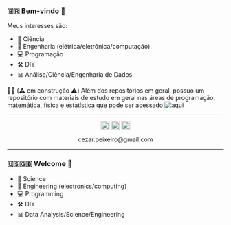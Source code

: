 ### :brazil: Bem-vindo :wave:

Meus interesses são:

- :microscope: Ciência
- :satellite: Engenharia (elétrica/eletrônica/computação)
- :computer: Programação
- :hammer_and_wrench: DIY
- :bar_chart: Análise/Ciência/Engenharia de Dados

:construction_worker_man: (:warning: em construção :warning:) Além dos repositórios em geral, possuo um repositório com materiais de estudo em geral nas áreas de programação, matemática, física e estatística que pode ser acessado ![aqui](https://github.com/czrpxr/estudos)

---

<p align="center">
  <a href="https://twitter.com/czrpxr" target="_blank"><img align="center" src="https://cdn.jsdelivr.net/npm/simple-icons@3.0.1/icons/twitter.svg" alt="helendiashd" height="20" width="20" /></a>
  <a href="https://instagram.com/czrpxr" target="_blank"><img align="center" src="https://cdn.jsdelivr.net/npm/simple-icons@3.0.1/icons/instagram.svg" alt="helendias.hd" height="20" width="20" /></a>
  <a href="https://linkedin.com/in/czrpxr" target="_blank"><img align="center" src="https://cdn.jsdelivr.net/npm/simple-icons@3.0.1/icons/linkedin.svg" alt="helendiashd" height="20" width="20" /></a>
</p>

<p align="center">
cezar.peixeiro@gmail.com
</p>

---

### :us::uk: Welcome :wave:

- :microscope: Science
- :satellite: Engineering (electronics/computing)
- :computer: Programming
- :hammer_and_wrench: DIY
- :bar_chart: Data Analysis/Science/Engineering
